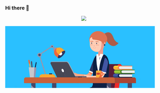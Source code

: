 ### Hi there 👋
<p align = "center">
<a href = "">
<img src = "https://img.shields.io/github/followers/tatiantunes?style=social"/></a>
</p>


![Gif](https://github.com/tatiantunes/tatiantunes/raw/main/menina.gif)


 
<!--
**tatiantunes/tatiantunes** is a ✨ _special_ ✨ repository because its `README.md` (this file) appears on your GitHub profile.

Here are some ideas to get you started:
 
- 🔭 I’m currently working on ...
- 🌱 I’m currently learning ...
- 👯 I’m looking to collaborate on ...
- 🤔 I’m looking for help with ...
- 💬 Ask me about ...
- 📫 How to reach me: ...
- 😄 Pronouns: ...
- ⚡ Fun fact: ...
-->

